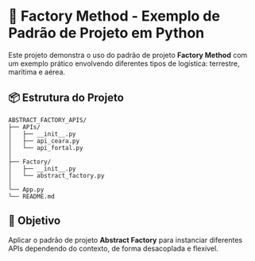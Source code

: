 # 🚚 Factory Method - Exemplo de Padrão de Projeto em Python

Este projeto demonstra o uso do padrão de projeto **Factory Method** com um exemplo prático envolvendo diferentes tipos de logística: terrestre, marítima e aérea.

## 📦 Estrutura do Projeto

```text
ABSTRACT_FACTORY_APIS/
├── APIs/
│   ├── __init__.py
│   ├── api_ceara.py        
│   └── api_fortal.py
│
├── Factory/
│   ├── __init__.py
│   └── abstract_factory.py
│         
└── App.py  
└── README.md               
```

## 🧠 Objetivo

Aplicar o padrão de projeto **Abstract Factory** para instanciar diferentes APIs dependendo do contexto, de forma desacoplada e flexível.

